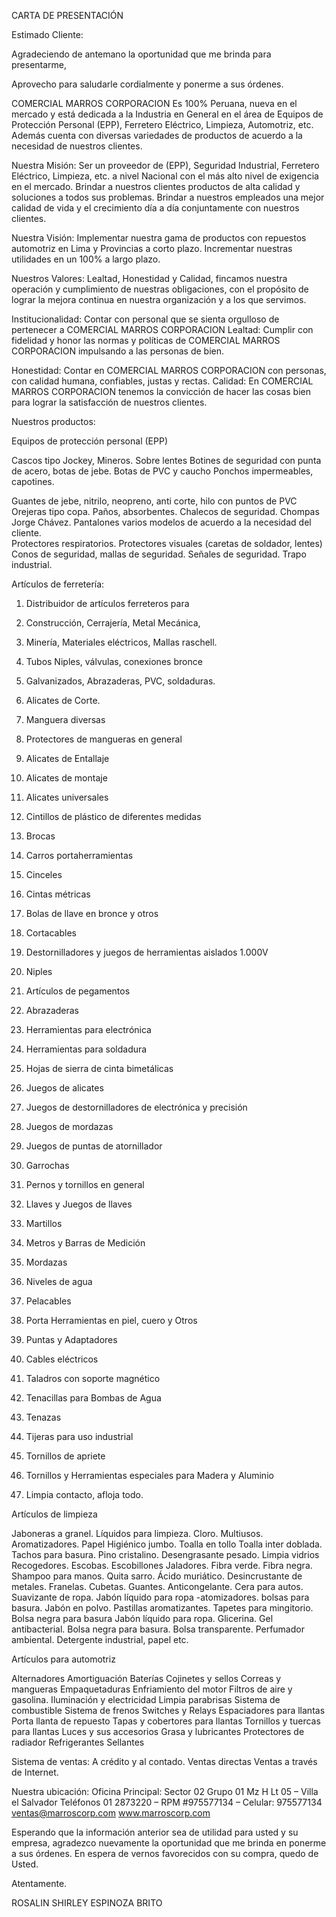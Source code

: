 
CARTA DE PRESENTACIÓN

Estimado Cliente: 

Agradeciendo de antemano la oportunidad que me brinda para presentarme, 

Aprovecho para saludarle cordialmente y ponerme a sus órdenes.

COMERCIAL MARROS CORPORACION   Es 100% Peruana, nueva en el mercado y está dedicada a la Industria en General  en el área de Equipos de Protección Personal (EPP), Ferretero Eléctrico, Limpieza, Automotriz, etc. Además cuenta  con  diversas variedades de productos de acuerdo a la necesidad  de nuestros clientes.

Nuestra Misión:
Ser un proveedor de (EPP), Seguridad Industrial, Ferretero Eléctrico, Limpieza, etc. a nivel Nacional con el más alto nivel de exigencia en el mercado. 
Brindar a nuestros clientes productos de alta calidad y soluciones a todos sus problemas.
Brindar a nuestros empleados una mejor calidad de vida y el crecimiento día a día conjuntamente con nuestros clientes.

Nuestra Visión:
Implementar nuestra gama de productos con repuestos automotriz en Lima y Provincias a corto plazo.
Incrementar nuestras utilidades en un 100% a largo plazo.  

Nuestros Valores:
Lealtad, Honestidad y Calidad, fincamos nuestra operación y cumplimiento de nuestras obligaciones, con el propósito de lograr la mejora continua en nuestra organización y a los que servimos.


Institucionalidad: Contar con personal que se sienta orgulloso de pertenecer a COMERCIAL MARROS CORPORACION 
Lealtad: Cumplir con fidelidad y honor las normas y políticas de  COMERCIAL MARROS CORPORACION impulsando a las personas de bien.

Honestidad: Contar en COMERCIAL MARROS CORPORACION  con personas, con calidad humana, confiables, justas y rectas.
Calidad: En COMERCIAL MARROS CORPORACION tenemos la convicción de hacer las cosas bien para lograr la satisfacción de nuestros clientes.


Nuestros productos:

Equipos de protección personal (EPP)



Cascos tipo Jockey, Mineros.
Sobre lentes
Botines de seguridad con punta de acero, botas de jebe.
Botas de PVC y caucho
Ponchos impermeables, capotines.

Guantes de jebe, nitrilo, neopreno, anti corte, hilo con puntos de PVC 
Orejeras tipo copa.
Paños, absorbentes.
Chalecos de seguridad. 
Chompas Jorge Chávez.
Pantalones varios modelos de acuerdo a la necesidad del cliente.  
Protectores respiratorios.
Protectores visuales (caretas de soldador, lentes)
Conos de seguridad, mallas de seguridad.
Señales de seguridad.
Trapo industrial.

Artículos de ferretería:

1.	Distribuidor de artículos ferreteros para

2.	Construcción, Cerrajería, Metal Mecánica,

3.	Minería, Materiales eléctricos, Mallas raschell.
4.	Tubos Niples, válvulas, conexiones bronce
5.	Galvanizados, Abrazaderas, PVC, soldaduras.
6.	Alicates de Corte.
7.	Manguera diversas

8.	Protectores de mangueras en general 
9.	Alicates de Entallaje
10.	Alicates de montaje
11.	Alicates universales
12.	Cintillos de plástico de diferentes medidas
13.	Brocas
14.	Carros portaherramientas
15.	Cinceles
16.	Cintas métricas
17.	Bolas de llave en bronce  y otros
18.	Cortacables
19.	Destornilladores y juegos de herramientas aislados 1.000V
20.	Niples
21.	Artículos de pegamentos
22.	Abrazaderas
23.	Herramientas para electrónica
24.	Herramientas para soldadura
25.	Hojas de sierra de cinta bimetálicas
26.	Juegos de alicates
27.	Juegos de destornilladores de electrónica y precisión
28.	Juegos de mordazas 
29.	Juegos de puntas de atornillador
30.	Garrochas
31.	Pernos y tornillos en general
32.	Llaves y Juegos de llaves
33.	Martillos
34.	Metros y Barras de Medición
35.	Mordazas
36.	Niveles de agua
37.	Pelacables
38.	Porta Herramientas en piel, cuero y Otros
39.	Puntas y Adaptadores
40.	Cables eléctricos 
41.	Taladros con soporte magnético
42.	Tenacillas para Bombas de Agua
43.	Tenazas
44.	Tijeras para uso industrial
45.	Tornillos de apriete
46.	Tornillos y Herramientas especiales para Madera y Aluminio
47.	Limpia contacto, afloja todo.


Artículos de limpieza

Jaboneras a granel.
Líquidos para limpieza.
Cloro.
Multiusos.
Aromatizadores.
Papel Higiénico jumbo.
Toalla en tollo
Toalla inter doblada.
Tachos para basura.
Pino cristalino.
Desengrasante pesado.
Limpia vidrios 
Recogedores.
Escobas.
Escobillones
Jaladores.
Fibra verde.
Fibra negra.
Shampoo para manos.
Quita sarro.
Ácido muriático.
Desincrustante de metales.
Franelas.
Cubetas.
Guantes.
Anticongelante.
Cera para autos.
Suavizante de ropa.
Jabón líquido para ropa -atomizadores.
bolsas para basura.
Jabón en polvo.
Pastillas aromatizantes.
Tapetes para mingitorio.
Bolsa negra para basura
Jabón líquido para ropa.
Glicerina.
Gel  antibacterial.
Bolsa negra para basura.
Bolsa transparente.
Perfumador ambiental.
Detergente industrial, papel etc.
                      

Artículos para automotriz

Alternadores
Amortiguación
Baterías
Cojinetes y sellos
Correas y mangueras
Empaquetaduras
Enfriamiento del motor
Filtros de aire y gasolina.
Iluminación y electricidad
Limpia parabrisas
Sistema de combustible
Sistema de frenos
Switches y Relays
Espaciadores para llantas
Porta llanta de repuesto
Tapas y cobertores para llantas
Tornillos y tuercas para llantas
Luces y sus accesorios
Grasa y lubricantes
Protectores de radiador
Refrigerantes
Sellantes


Sistema de ventas:
A crédito y al contado.
Ventas directas
Ventas a través de Internet.

Nuestra ubicación:
Oficina Principal:
Sector 02 Grupo 01 Mz H Lt 05 – Villa el Salvador
Teléfonos 01 2873220 – RPM #975577134 – Celular: 975577134 
ventas@marroscorp.com
www.marroscorp.com

Esperando que la información anterior sea de utilidad para usted y su empresa, agradezco nuevamente la oportunidad que me brinda en ponerme a sus órdenes.
En espera de vernos favorecidos con su compra, quedo de Usted.


Atentamente.			

ROSALIN SHIRLEY ESPINOZA BRITO
